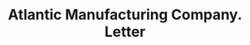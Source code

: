 ---
doi: 10.7916/D8KD38V3
date_other: '1926'
date_other_textual: '1926'
form: correspondence
genre:
- Letters (correspondence)
name:
- Atlantic Manufacturing Company
object_in_context_url: https://biggert.cul.columbia.edu/items/view/ave_biggert_00108
subject_hierarchical_geographic:
- Wilmington, Delaware, United States
subject_name:
- Atlantic Manufacturing Company
title: Atlantic Manufacturing Company. Letter
sort_title: Atlantic Manufacturing Company. Letter
call_number: ave_biggert_00108
coordinates:
- 39.74583333333334,-75.54666666666667
pid: ave_biggert_00108
identifiers: ave_biggert_00108
canvas_id: ldpd:395383
permalink: "/items/ave_biggert_00108/"
layout: iiif-image-page
---